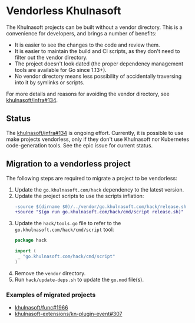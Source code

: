 # Vendorless Khulnasoft

The Khulnasoft projects can be built without a vendor directory. This is a 
convenience for developers, and brings a number of benefits:

* It is easier to see the changes to the code and review them.
* It is easier to maintain the build and CI scripts, as they don't need to 
  filter out the vendor directory.
* The project doesn't look dated (the proper dependency management tools 
  are available for Go since 1.13+).
* No vendor directory means less possibility of accidentally traversing 
  into it by symlinks or scripts.

For more details and reasons for avoiding the vendor directory, see 
[khulnasoft/infra#134](https://github.com/khulnasoft/infra/issues/134).

## Status

The [khulnasoft/infra#134](https://github.com/khulnasoft/infra/issues/134) is 
ongoing effort. Currently, it is possible to use make projects vendorless, 
only if they don't use Khulnasoft nor Kubernetes code-generation tools. See the
epic issue for current status.

## Migration to a vendorless project

The following steps are required to migrate a project to be vendorless:

1. Update the `go.khulnasoft.com/hack` dependency to the latest version.
1. Update the project scripts to use the scripts inflation:
   ```patch
   -source $(dirname $0)/../vendor/go.khulnasoft.com/hack/release.sh
   +source "$(go run go.khulnasoft.com/hack/cmd/script release.sh)"
   ```
1. Update the `hack/tools.go` file to refer to the `go.khulnasoft.com/hack/cmd/script`
   tool:
   ```go
   package hack
   
   import (
   	_ "go.khulnasoft.com/hack/cmd/script"
   )
   ```
1. Remove the `vendor` directory.
1. Run `hack/update-deps.sh` to update the `go.mod` file(s).

### Examples of migrated projects

* [khulnasoft/func#1966](https://github.com/khulnasoft/func/pull/1966)
* [khulnasoft-extensions/kn-plugin-event#307](https://github.com/khulnasoft-extensions/kn-plugin-event/pull/307)
